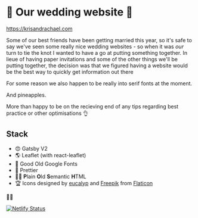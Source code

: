 # :tada: Our wedding website :couple_with_heart:

https://krisandrachael.com

Some of our best friends have been getting married this year, so it's safe to say we've seen some really nice wedding websites - so when it was _our_ turn to tie the knot I wanted to have a go at putting something together. In lieue of having paper invitations and some of the other things we'll be putting together, the decision was that we figured having a website would be the best way to quickly get information out there

For some reason we also happen to be really into serif fonts at the moment.

And pineapples.

More than happy to be on the recieving end of any tips regarding best practice or other optimisations :ok_hand:

## Stack

- :heart_eyes: Gatsby V2
- :earth_americas: Leaflet (with react-leaflet)
- :gem: Good Old Google Fonts
- :kiss: Prettier
- :guardsman: **P**lain **O**ld **S**emantic **H**TML
- :trophy: Icons designed by [eucalyp](https://creativemarket.com/eucalyp) and [Freepik](https://www.freepik.com/) from [Flaticon](www.flaticon.com)

:bride_with_veil:

[![Netlify Status](https://api.netlify.com/api/v1/badges/4154a205-3ca7-48b1-896a-de2d92d3db46/deploy-status)](https://app.netlify.com/sites/determined-hermann-0a7dbb/deploys)
